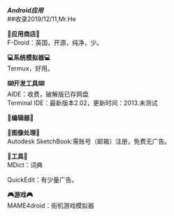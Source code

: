 ***Android应用***  
##收录2019/12/11,Mr.He  

****👜应用商店👜****  
F-Droid：英国，开源，纯净，少。

****💻系统模拟器💻****  
Termux，好用。

****⌨️开发工具⌨️****  
  AIDE：收费，破解版已存网盘  
  Terminal IDE：最新版本2.02，更新时间：2013.未测试  

****📝编辑器📝****  


****🌌图像处理🌌****  
  Autodesk SketchBook:需账号（邮箱）注册，免费无广告。  

****🔧工具🔧****  
MDict：词典  

QuickEdit：有少量广告。 

****🎮游戏🎮****  
  MAME4droid：街机游戏模拟器  
